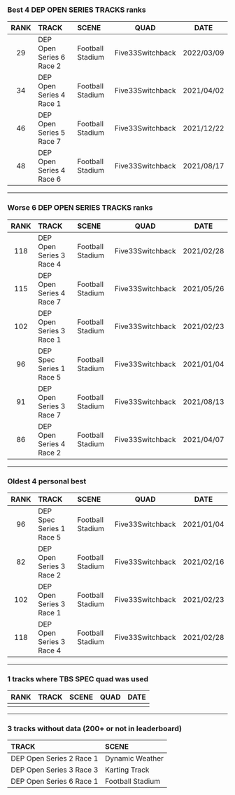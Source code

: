 ### Best 4 DEP OPEN SERIES TRACKS ranks
|RANK|TRACK|SCENE|QUAD|DATE|
|:---:|:---|:---|:---:|:---:|
|29|DEP Open Series 6 Race 2|Football Stadium|Five33Switchback|2022/03/09|
|34|DEP Open Series 4 Race 1|Football Stadium|Five33Switchback|2021/04/02|
|46|DEP Open Series 5 Race 7|Football Stadium|Five33Switchback|2021/12/22|
|48|DEP Open Series 4 Race 6|Football Stadium|Five33Switchback|2021/08/17|
---
### Worse 6 DEP OPEN SERIES TRACKS ranks
|RANK|TRACK|SCENE|QUAD|DATE|
|:---:|:---|:---|:---:|:---:|
|118|DEP Open Series 3 Race 4|Football Stadium|Five33Switchback|2021/02/28|
|115|DEP Open Series 4 Race 7|Football Stadium|Five33Switchback|2021/05/26|
|102|DEP Open Series 3 Race 1|Football Stadium|Five33Switchback|2021/02/23|
|96|DEP Spec Series 1 Race 5|Football Stadium|Five33Switchback|2021/01/04|
|91|DEP Open Series 3 Race 7|Football Stadium|Five33Switchback|2021/08/13|
|86|DEP Open Series 4 Race 2|Football Stadium|Five33Switchback|2021/04/07|
---
### Oldest 4 personal best
|RANK|TRACK|SCENE|QUAD|DATE|
|:---:|:---|:---|:---:|:---:|
|96|DEP Spec Series 1 Race 5|Football Stadium|Five33Switchback|2021/01/04|
|82|DEP Open Series 3 Race 2|Football Stadium|Five33Switchback|2021/02/16|
|102|DEP Open Series 3 Race 1|Football Stadium|Five33Switchback|2021/02/23|
|118|DEP Open Series 3 Race 4|Football Stadium|Five33Switchback|2021/02/28|
---
### 1 tracks where TBS SPEC quad was used
|RANK|TRACK|SCENE|QUAD|DATE|
|:---:|:---|:---|:---:|:---:|
||||||
---
### 3 tracks without data (200+ or not in leaderboard)
|TRACK|SCENE|
|:---|:---|
|DEP Open Series 2 Race 1|Dynamic Weather|
|DEP Open Series 3 Race 3|Karting Track|
|DEP Open Series 6 Race 1|Football Stadium|
